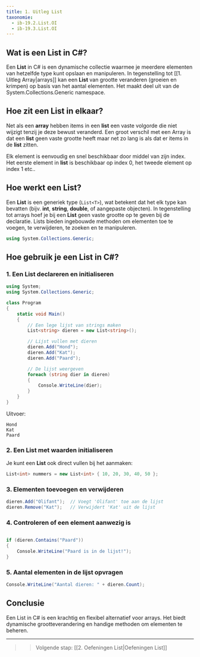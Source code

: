 ```yaml
---
title: 1. Uitleg List
taxonomie:
  - ib-19.2.List.OI
  - ib-19.3.List.OI
---
```


## Wat is een List in C#?
Een **List** in C# is een dynamische collectie waarmee je meerdere elementen van hetzelfde type kunt opslaan en manipuleren. In tegenstelling tot  [[1. Uitleg Array|arrays]] kan een **List** van grootte veranderen (groeien en krimpen) op basis van het aantal elementen. Het maakt deel uit van de System.Collections.Generic namespace.

## Hoe zit een List in elkaar?
Net als een **array** hebben items in een **list** een vaste volgorde die niet wijzigt tenzij je deze bewust veranderd.
Een groot verschil met een Array is dat een **list** geen vaste grootte heeft maar net zo lang is als dat er items in de **list** zitten. 

Elk element is eenvoudig en snel beschikbaar door middel van zijn index. Het eerste element in **list** is beschikbaar op index 0, het tweede element op index 1 etc..

## Hoe werkt een List?
Een **List** is een generiek type (`List<T>`), wat betekent dat het elk type kan bevatten (bijv. **int**, **string**, **double**, of aangepaste objecten).
In tegenstelling tot arrays hoef je bij een **List** geen vaste grootte op te geven bij de declaratie.
Lists bieden ingebouwde methoden om elementen toe te voegen, te verwijderen, te zoeken en te manipuleren.

```csharp
using System.Collections.Generic;
```

## Hoe gebruik je een List in C#?

### 1. Een List declareren en initialiseren
```csharp
using System;
using System.Collections.Generic;

class Program
{
    static void Main()
    {
        // Een lege lijst van strings maken
        List<string> dieren = new List<string>();

        // Lijst vullen met dieren
        dieren.Add("Hond");
        dieren.Add("Kat");
        dieren.Add("Paard");

        // De lijst weergeven
        foreach (string dier in dieren)
        {
            Console.WriteLine(dier);
        }
    }    
}
```
Uitvoer:
```
Hond  
Kat  
Paard  
```

### 2. Een List met waarden initialiseren
Je kunt een **List** ook direct vullen bij het aanmaken:
```csharp
List<int> nummers = new List<int> { 10, 20, 30, 40, 50 };
```

### 3. Elementen toevoegen en verwijderen
```csharp
dieren.Add("Olifant");  // Voegt 'Olifant' toe aan de lijst
dieren.Remove("Kat");   // Verwijdert 'Kat' uit de lijst
```

### 4. Controleren of een element aanwezig is
```csharp

if (dieren.Contains("Paard"))
{
    Console.WriteLine("Paard is in de lijst!");
}
```

### 5. Aantal elementen in de lijst opvragen
```csharp
Console.WriteLine("Aantal dieren: " + dieren.Count);
```

## Conclusie 

Een List in C# is een krachtig en flexibel alternatief voor arrays. Het biedt dynamische grootteverandering en handige methoden om elementen te beheren.

---

> > Volgende stap: [[2. Oefeningen List|Oefeningen List]]
